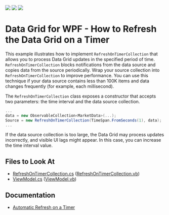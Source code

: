 <!-- default badges list -->
![](https://img.shields.io/endpoint?url=https://codecentral.devexpress.com/api/v1/VersionRange/389632775/21.1.5%2B)
[![](https://img.shields.io/badge/Open_in_DevExpress_Support_Center-FF7200?style=flat-square&logo=DevExpress&logoColor=white)](https://supportcenter.devexpress.com/ticket/details/T1018626)
[![](https://img.shields.io/badge/📖_How_to_use_DevExpress_Examples-e9f6fc?style=flat-square)](https://docs.devexpress.com/GeneralInformation/403183)
<!-- default badges end -->
# Data Grid for WPF - How to Refresh the Data Grid on a Timer

This example illustrates how to implement `RefreshOnTimerCollection` that allows you to process Data Grid updates in the specified period of time. `RefreshOnTimerCollection` blocks notifications from the data source and copies data from the source periodically. Wrap your source collection into `RefreshOnTimerCollection` to improve performance. You can use this technique if your data source contains less than 100K items and data changes frequently (for example, each millisecond).

The `RefreshOnTimerCollection` class exposes a constructor that accepts two parameters: the time interval and the data source collection.

```cs
...
data = new ObservableCollection<MarketData>(...);
Source = new RefreshOnTimerCollection(TimeSpan.FromSeconds(1), data); 
...
```
If the data source collection is too large, the Data Grid may process updates incorrectly, and visible UI lags might appear. In this case, you can increase the time interval value. 

<!-- default file list -->
## Files to Look At

- [RefreshOnTimerCollection.cs](./CS/RefreshOnTimer/RefreshOnTimerCollection.cs#L17-L20) ([RefreshOnTimerCollection.vb](./VB/RefreshOnTimer/RefreshOnTimerCollection.vb#L17-L20))
- [ViewModel.cs](./CS/RefreshOnTimer/ViewModel.cs) ([ViewModel.vb](./VB/RefreshOnTimer/ViewModel.vb))

<!-- default file list end -->

## Documentation

- [Automatic Refresh on a Timer](https://docs.devexpress.com/WPF/115836/controls-and-libraries/data-grid/performance-improvement/frequent-data-updates?v=21.2&f=freq#automatic-refresh-on-a-timer)
